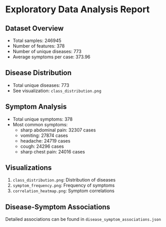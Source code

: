 # Exploratory Data Analysis Report

## Dataset Overview

- Total samples: 246945
- Number of features: 378
- Number of unique diseases: 773
- Average symptoms per case: 373.96

## Disease Distribution

- Total unique diseases: 773
- See visualization: `class_distribution.png`

## Symptom Analysis

- Total unique symptoms: 378
- Most common symptoms:
  - sharp abdominal pain: 32307 cases
  - vomiting: 27874 cases
  - headache: 24719 cases
  - cough: 24296 cases
  - sharp chest pain: 24016 cases

## Visualizations

1. `class_distribution.png`: Distribution of diseases
2. `symptom_frequency.png`: Frequency of symptoms
3. `correlation_heatmap.png`: Symptom correlations

## Disease-Symptom Associations

Detailed associations can be found in `disease_symptom_associations.json`
